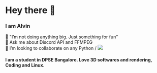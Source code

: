 <h1> Hey there 👋</h1>
<h3>I am Alvin</h3>
🔭 "I’m not doing anything big. Just something for fun"<br>
💬 Ask me about Discord API and FFMPEG<br>
👯 I’m looking to collaborate on any Python / 
<img src="https://github.com/alvinbengeorge/alvinbengeorge/blob/main/GlassSphere.png" >
<h4>I am a student in DPSE Bangalore. Love 3D softwares and rendering, Coding and Linux.</h4>

<!--
**alvinbengeorge/alvinbengeorge** is a ✨ _special_ ✨ repository because its `README.md` (this file) appears on your GitHub profile.

Here are some ideas to get you started:

- 🔭 I’m currently working on ...
- 🌱 I’m currently learning ...
- 👯 I’m looking to collaborate on ...
- 🤔 I’m looking for help with ...
- 💬 Ask me about ...
- 📫 How to reach me: ...
- 😄 Pronouns: ...
- ⚡ Fun fact: ...
-->
